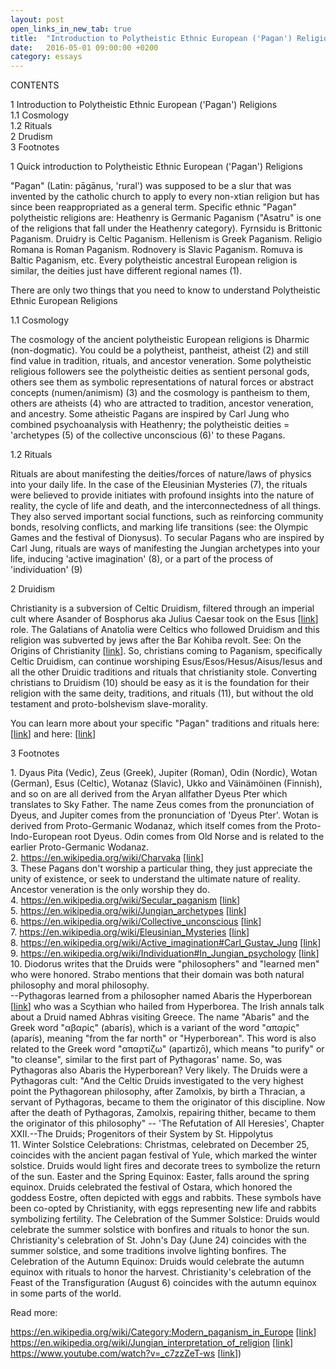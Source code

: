 ```yaml
---
layout: post
open_links_in_new_tab: true
title:  "Introduction to Polytheistic Ethnic European ('Pagan') Religions"
date:   2016-05-01 09:00:00 +0200
category: essays
---
```


CONTENTS

1 Introduction to Polytheistic Ethnic European ('Pagan') Religions\
1.1 Cosmology\
1.2 Rituals\
2 Drudism\
3 Footnotes

1 Quick introduction to Polytheistic Ethnic European ('Pagan') Religions

"Pagan" (Latin: pāgānus, 'rural') was supposed to be a slur that was invented by the catholic church to apply to every non-xtian religion but has since been reappropriated as a general term. Specific ethnic "Pagan" polytheistic religions are: Heathenry is Germanic Paganism ("Asatru" is one of the religions that fall under the Heathenry category). Fyrnsidu is Brittonic Paganism. Druidry is Celtic Paganism. Hellenism is Greek Paganism. Religio Romana is Roman Paganism. Rodnovery is Slavic Paganism. Romuva is Baltic Paganism, etc. Every polytheistic ancestral European religion is similar, the deities just have different regional names (1).

There are only two things that you need to know to understand Polytheistic Ethnic European Religions

1.1 Cosmology

The cosmology of the ancient polytheistic European religions is Dharmic (non-dogmatic). You could be a polytheist, pantheist, atheist (2) and still find value in tradition, rituals, and ancestor veneration. Some polytheistic religious followers see the polytheistic deities as sentient personal gods, others see them as symbolic representations of natural forces or abstract concepts (numen/animism) (3) and the cosmology is pantheism to them, others are atheists (4) who are attracted to tradition, ancestor veneration, and ancestry. Some atheistic Pagans are inspired by Carl Jung who combined psychoanalysis with Heathenry; the polytheistic deities = 'archetypes (5) of the collective unconscious (6)' to these Pagans.

1.2 Rituals

Rituals are about manifesting the deities/forces of nature/laws of physics into your daily life. In the case of the Eleusinian Mysteries (7), the rituals were believed to provide initiates with profound insights into the nature of reality, the cycle of life and death, and the interconnectedness of all things. They also served important social functions, such as reinforcing community bonds, resolving conflicts, and marking life transitions (see: the Olympic Games and the festival of Dionysus). To secular Pagans who are inspired by Carl Jung, rituals are ways of manifesting the Jungian archetypes into your life, inducing 'active imagination' (8), or a part of the process of 'individuation' (9)

2 Druidism

Christianity is a subversion of Celtic Druidism, filtered through an imperial cult where Asander of Bosphorus aka Julius Caesar took on the Esus \[[link](https://en.wikipedia.org/wiki/Esus)\] role. The Galatians of Anatolia were Celtics who followed Druidism and this religion was subverted by jews after the Bar Kohiba revolt. See: On the Origins of Christianity \[[link](https://christcuck.org/on-the-origins-of-christianity)\]. So, christians coming to Paganism, specifically Celtic Druidism, can continue worshiping Esus/Esos/Hesus/Aisus/Iesus and all the other Druidic traditions and rituals that christianity stole. Converting christians to Druidism (10) should be easy as it is the foundation for their religion with the same deity, traditions, and rituals (11), but without the old testament and proto-bolshevism slave-morality.

You can learn more about your specific "Pagan" traditions and rituals here: \[[link](https://ecer-org.eu/organisations/)\] and here: \[[link](https://salonvert.eu)\]

3 Footnotes

1\. Dyaus Pita (Vedic), Zeus (Greek), Jupiter (Roman), Odin (Nordic), Wotan (German), Esus (Celtic), Wotanaz (Slavic), Ukko and Väinämöinen (Finnish), and so on are all derived from the Aryan allfather Dyeus Pter which translates to Sky Father. The name Zeus comes from the pronunciation of Dyeus, and Jupiter comes from the pronunciation of 'Dyeus Pter'. Wotan is derived from Proto-Germanic Wodanaz, which itself comes from the Proto-Indo-European root Dyeus. Odin comes from Old Norse and is related to the earlier Proto-Germanic Wodanaz.\
2\. https://en.wikipedia.org/wiki/Charvaka \[[link](https://en.wikipedia.org/wiki/Charvaka)\]\
3\. These Pagans don't worship a particular thing, they just appreciate the unity of existence, or seek to understand the ultimate nature of reality. Ancestor veneration is the only worship they do.\
4\. https://en.wikipedia.org/wiki/Secular_paganism \[[link](https://en.wikipedia.org/wiki/Secular_paganism)\]\
5\. https://en.wikipedia.org/wiki/Jungian_archetypes \[[link](https://en.wikipedia.org/wiki/Jungian_archetypes)\]  \
6\. https://en.wikipedia.org/wiki/Collective_unconscious \[[link](https://en.wikipedia.org/wiki/Collective_unconscious)\]\
7\. https://en.wikipedia.org/wiki/Eleusinian_Mysteries \[[link](https://en.wikipedia.org/wiki/Eleusinian_Mysteries)\]\
8\. https://en.wikipedia.org/wiki/Active_imagination#Carl_Gustav_Jung \[[link](https://en.wikipedia.org/wiki/Active_imagination#Carl_Gustav_Jung)\]  
9\. https://en.wikipedia.org/wiki/Individuation#In_Jungian_psychology \[[link](https://en.wikipedia.org/wiki/Individuation#In_Jungian_psychology)\]\
10\. Diodorus writes that the Druids were "philosophers" and "learned men" who were honored. Strabo mentions that their domain was both natural philosophy and moral philosophy.\
--Pythagoras learned from a philosopher named Abaris the Hyperborean \[[link](https://en.wikipedia.org/wiki/Abaris_the_Hyperborean)\] who was a Scythian who hailed from Hyperborea. The Irish annals talk about a Druid named Abhras visiting Greece. The name "Abaris" and the Greek word "αβαρίς" (abarís), which is a variant of the word "απαρίς" (aparís), meaning "from the far north" or "Hyperborean". This word is also related to the Greek word "απαρτίζω" (apartizō), which means "to purify" or "to cleanse", similar to the first part of Pythagoras' name. So, was Pythagoras also Abaris the Hyperborean? Very likely. The Druids were a Pythagoras cult: "And the Celtic Druids investigated to the very highest point the Pythagorean philosophy, after Zamolxis, by birth a Thracian, a servant of Pythagoras, became to them the originator of this discipline. Now after the death of Pythagoras, Zamolxis, repairing thither, became to them the originator of this philosophy" -- 'The Refutation of All Heresies', Chapter XXII.--The Druids; Progenitors of their System by St. Hippolytus\
11\. Winter Solstice Celebrations: Christmas, celebrated on December 25, coincides with the ancient pagan festival of Yule, which marked the winter solstice. Druids would light fires and decorate trees to symbolize the return of the sun. Easter and the Spring Equinox: Easter, falls around the spring equinox. Druids celebrated the festival of Ostara, which honored the goddess Eostre, often depicted with eggs and rabbits. These symbols have been co-opted by Christianity, with eggs representing new life and rabbits symbolizing fertility. The Celebration of the Summer Solstice: Druids would celebrate the summer solstice with bonfires and rituals to honor the sun. Christianity's celebration of St. John's Day (June 24) coincides with the summer solstice, and some traditions involve lighting bonfires. The Celebration of the Autumn Equinox: Druids would celebrate the autumn equinox with rituals to honor the harvest. Christianity's celebration of the Feast of the Transfiguration (August 6) coincides with the autumn equinox in some parts of the world.


  
Read more:  
  
https://en.wikipedia.org/wiki/Category:Modern_paganism_in_Europe \[[link](https://en.wikipedia.org/wiki/Category:Modern_paganism_in_Europe)\]  
https://en.wikipedia.org/wiki/Jungian_interpretation_of_religion \[[link](https://en.wikipedia.org/wiki/Jungian_interpretation_of_religion
)\]  
https://www.youtube.com/watch?v=_c7zzZeT-ws \[[link](https://www.youtube.com/watch?v=_c7zzZeT-ws)\])
